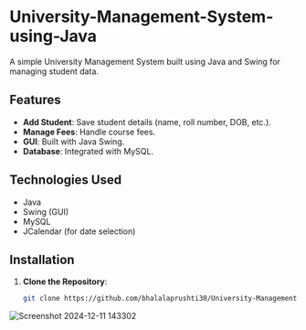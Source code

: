 # University-Management-System-using-Java

A simple University Management System built using Java and Swing for managing student data.

## Features

- **Add Student**: Save student details (name, roll number, DOB, etc.).
- **Manage Fees**: Handle course fees.
- **GUI**: Built with Java Swing.
- **Database**: Integrated with MySQL.

## Technologies Used

- Java
- Swing (GUI)
- MySQL
- JCalendar (for date selection)

## Installation

1. **Clone the Repository**:
   ```bash
   git clone https://github.com/bhalalaprushti30/University-Management-System.git


![Screenshot 2024-12-11 143302](https://github.com/user-attachments/assets/075902f0-a81b-42ac-b0e5-d27f652b826a)
